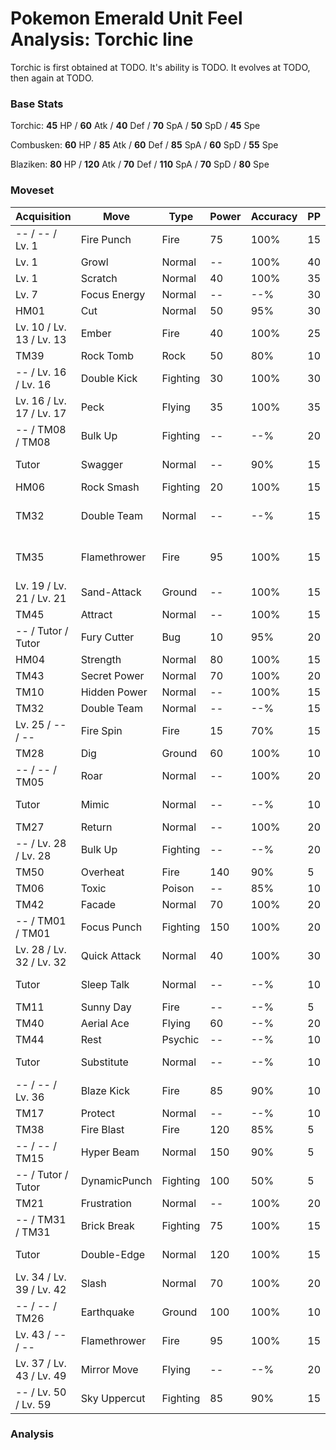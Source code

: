 # Pokemon Emerald Unit Feel Analysis: Torchic line

Torchic is first obtained at TODO. It's ability is TODO. It evolves at TODO, then again at TODO.

### Base Stats

Torchic: **45** HP / **60** Atk / **40** Def / **70** SpA / **50** SpD / **45** Spe

Combusken: **60** HP / **85** Atk / **60** Def / **85** SpA / **60** SpD / **55** Spe

Blaziken: **80** HP / **120** Atk / **70** Def / **110** SpA / **70** SpD / **80** Spe

### Moveset

|Acquisition             |Move        |Type    |Power|Accuracy|PP |Notes                    |
|---                     |---         |---     |---  |---     |---|---                      |
|-- / -- / Lv. 1         |Fire Punch  |Fire    |75   |100%    |15 |                         |
|Lv. 1                   |Growl       |Normal  |--   |100%    |40 |                         |
|Lv. 1                   |Scratch     |Normal  |40   |100%    |35 |                         |
|Lv. 7                   |Focus Energy|Normal  |--   |--%     |30 |                         |
|HM01                    |Cut         |Normal  |50   |95%     |30 |                         |
|Lv. 10 / Lv. 13 / Lv. 13|Ember       |Fire    |40   |100%    |25 |                         |
|TM39                    |Rock Tomb   |Rock    |50   |80%     |10 |                         |
|-- / Lv. 16 / Lv. 16    |Double Kick |Fighting|30   |100%    |30 |                         |
|Lv. 16 / Lv. 17 / Lv. 17|Peck        |Flying  |35   |100%    |35 |                         |
|-- / TM08 / TM08        |Bulk Up     |Fighting|--   |--%     |20 |                         |
|Tutor                   |Swagger     |Normal  |--   |90%     |15 |Emerald only             |
|HM06                    |Rock Smash  |Fighting|20   |100%    |15 |                         |
|TM32                    |Double Team |Normal  |--   |--%     |15 |Buy at Game Corner       |
|TM35                    |Flamethrower|Fire    |95   |100%    |15 |Buy at Game Corner       |
|Lv. 19 / Lv. 21 / Lv. 21|Sand-Attack |Ground  |--   |100%    |15 |                         |
|TM45                    |Attract     |Normal  |--   |100%    |15 |                         |
|-- / Tutor / Tutor      |Fury Cutter |Bug     |10   |95%     |20 |Emerald only             |
|HM04                    |Strength    |Normal  |80   |100%    |15 |                         |
|TM43                    |Secret Power|Normal  |70   |100%    |20 |                         |
|TM10                    |Hidden Power|Normal  |--   |100%    |15 |                         |
|TM32                    |Double Team |Normal  |--   |--%     |15 |                         |
|Lv. 25 / -- / --        |Fire Spin   |Fire    |15   |70%     |15 |                         |
|TM28                    |Dig         |Ground  |60   |100%    |10 |                         |
|-- / -- / TM05          |Roar        |Normal  |--   |100%    |20 |                         |
|Tutor                   |Mimic       |Normal  |--   |--%     |10 |Emerald only             |
|TM27                    |Return      |Normal  |--   |100%    |20 |                         |
|-- / Lv. 28 / Lv. 28    |Bulk Up     |Fighting|--   |--%     |20 |                         |
|TM50                    |Overheat    |Fire    |140  |90%     |5  |                         |
|TM06                    |Toxic       |Poison  |--   |85%     |10 |                         |
|TM42                    |Facade      |Normal  |70   |100%    |20 |                         |
|-- / TM01 / TM01        |Focus Punch |Fighting|150  |100%    |20 |                         |
|Lv. 28 / Lv. 32 / Lv. 32|Quick Attack|Normal  |40   |100%    |30 |                         |
|Tutor                   |Sleep Talk  |Normal  |--   |--%     |10 |Emerald only             |
|TM11                    |Sunny Day   |Fire    |--   |--%     |5  |                         |
|TM40                    |Aerial Ace  |Flying  |60   |--%     |20 |                         |
|TM44                    |Rest        |Psychic |--   |--%     |10 |                         |
|Tutor                   |Substitute  |Normal  |--   |--%     |10 |Emerald only             |
|-- / -- / Lv. 36        |Blaze Kick  |Fire    |85   |90%     |10 |                         |
|TM17                    |Protect     |Normal  |--   |--%     |10 |                         |
|TM38                    |Fire Blast  |Fire    |120  |85%     |5  |                         |
|-- / -- / TM15          |Hyper Beam  |Normal  |150  |90%     |5  |                         |
|-- / Tutor / Tutor      |DynamicPunch|Fighting|100  |50%     |5  |Emerald only             |
|TM21                    |Frustration |Normal  |--   |100%    |20 |                         |
|-- / TM31 / TM31        |Brick Break |Fighting|75   |100%    |15 |                         |
|Tutor                   |Double-Edge |Normal  |120  |100%    |15 |Emerald only             |
|Lv. 34 / Lv. 39 / Lv. 42|Slash       |Normal  |70   |100%    |20 |                         |
|-- / -- / TM26          |Earthquake  |Ground  |100  |100%    |10 |                         |
|Lv. 43 / -- / --        |Flamethrower|Fire    |95   |100%    |15 |                         |
|Lv. 37 / Lv. 43 / Lv. 49|Mirror Move |Flying  |--   |--%     |20 |                         |
|-- / Lv. 50 / Lv. 59    |Sky Uppercut|Fighting|85   |90%     |15 |                         |

### Analysis